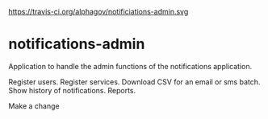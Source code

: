 https://travis-ci.org/alphagov/notificiations-admin.svg

# notifications-admin
Application to handle the admin functions of the notifications application.

Register users.
Register services.
Download CSV for an email or sms batch.
Show history of notifications.
Reports.

Make a change